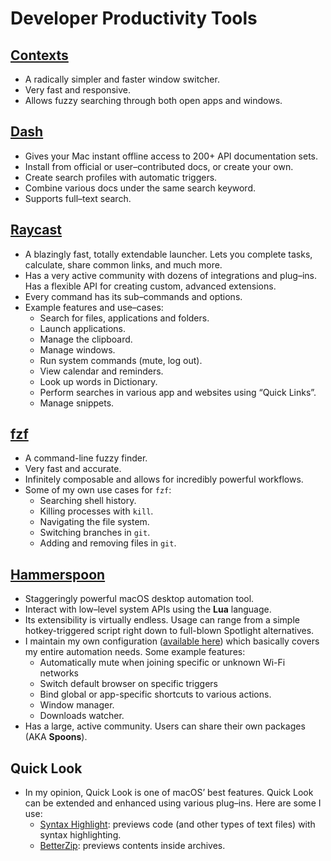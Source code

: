 # Developer Productivity Tools

## [Contexts](https://contexts.co/)

- A radically simpler and faster window switcher.
- Very fast and responsive.
- Allows fuzzy searching through both open apps and windows.

## [Dash](https://kapeli.com/dash)

- Gives your Mac instant offline access to 200+ API documentation sets.
- Install from official or user–contributed docs, or create your own.
- Create search profiles with automatic triggers.
- Combine various docs under the same search keyword.
- Supports full–text search.

## [Raycast](https://www.raycast.com/)

- A blazingly fast, totally extendable launcher. Lets you complete tasks, calculate, share common links, and much more.
- Has a very active community with dozens of integrations and plug–ins. Has a flexible API for creating custom, advanced extensions.
- Every command has its sub–commands and options.
- Example features and use–cases:
	- Search for files, applications and folders.
	- Launch applications.
	- Manage the clipboard.
	- Manage windows.
	- Run system commands (mute, log out).
	- View calendar and reminders.
	- Look up words in Dictionary.
	- Perform searches in various app and websites using “Quick Links”.
	- Manage snippets.

## [fzf](https://github.com/junegunn/fzf)

- A command-line fuzzy finder.
- Very fast and accurate.
- Infinitely composable and allows for incredibly powerful workflows.
- Some of my own use cases for `fzf`:
	- Searching shell history.
	- Killing processes with `kill`.
	- Navigating the file system.
	- Switching branches in `git`.
	- Adding and removing files in `git`.

## [Hammerspoon](https://github.com/Hammerspoon/hammerspoon)

- Staggeringly powerful macOS desktop automation tool.
- Interact with low–level system APIs using the **Lua** language.
- Its extensibility is virtually endless. Usage can range from a simple hotkey-triggered script right down to full-blown Spotlight alternatives.
- I maintain my own configuration ([available here](https://github.com/roeybiran/.hammerspoon)) which basically covers my entire automation needs. Some example features:
	- Automatically mute when joining specific or unknown Wi-Fi networks
	- Switch default browser on specific triggers
	- Bind global or app-specific shortcuts to various actions.
	- Window manager.
	- Downloads watcher.
- Has a large, active community. Users can share their own packages (AKA **Spoons**).

## Quick Look

- In my opinion, Quick Look is one of macOS’ best features. Quick Look can be extended and enhanced using various plug–ins. Here are some I use:
	- [Syntax Highlight](https://github.com/sbarex/SourceCodeSyntaxHighlight): previews code (and other types of text files) with syntax highlighting.
	- [BetterZip](https://macitbetter.com/BetterZip-Quick-Look-Generator/): previews contents inside archives.
